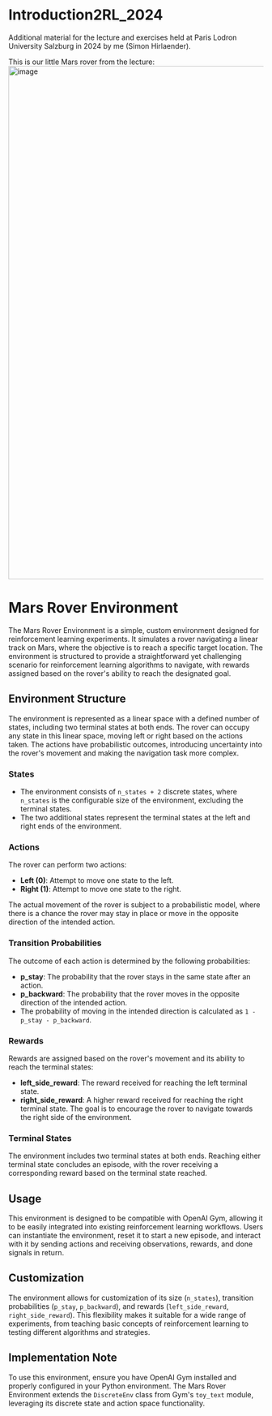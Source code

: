 # Introduction2RL_2024


Additional material for the lecture and exercises held at Paris Lodron University Salzburg in 2024 by me (Simon Hirlaender).


This is our little Mars rover from the lecture:
<img width="1012" alt="image" src="https://github.com/MathPhysSim/Introduction2RL_2024/assets/22523245/419f30be-12f0-4445-a077-56b0c8f03eda">



# Mars Rover Environment

The Mars Rover Environment is a simple, custom environment designed for reinforcement learning experiments. It simulates a rover navigating a linear track on Mars, where the objective is to reach a specific target location. The environment is structured to provide a straightforward yet challenging scenario for reinforcement learning algorithms to navigate, with rewards assigned based on the rover's ability to reach the designated goal.

## Environment Structure

The environment is represented as a linear space with a defined number of states, including two terminal states at both ends. The rover can occupy any state in this linear space, moving left or right based on the actions taken. The actions have probabilistic outcomes, introducing uncertainty into the rover's movement and making the navigation task more complex.

### States

- The environment consists of `n_states + 2` discrete states, where `n_states` is the configurable size of the environment, excluding the terminal states.
- The two additional states represent the terminal states at the left and right ends of the environment.

### Actions

The rover can perform two actions:
- **Left (0)**: Attempt to move one state to the left.
- **Right (1)**: Attempt to move one state to the right.

The actual movement of the rover is subject to a probabilistic model, where there is a chance the rover may stay in place or move in the opposite direction of the intended action.

### Transition Probabilities

The outcome of each action is determined by the following probabilities:
- **p_stay**: The probability that the rover stays in the same state after an action.
- **p_backward**: The probability that the rover moves in the opposite direction of the intended action.
- The probability of moving in the intended direction is calculated as `1 - p_stay - p_backward`.

### Rewards

Rewards are assigned based on the rover's movement and its ability to reach the terminal states:
- **left_side_reward**: The reward received for reaching the left terminal state.
- **right_side_reward**: A higher reward received for reaching the right terminal state. The goal is to encourage the rover to navigate towards the right side of the environment.

### Terminal States

The environment includes two terminal states at both ends. Reaching either terminal state concludes an episode, with the rover receiving a corresponding reward based on the terminal state reached.

## Usage

This environment is designed to be compatible with OpenAI Gym, allowing it to be easily integrated into existing reinforcement learning workflows. Users can instantiate the environment, reset it to start a new episode, and interact with it by sending actions and receiving observations, rewards, and done signals in return.

## Customization

The environment allows for customization of its size (`n_states`), transition probabilities (`p_stay`, `p_backward`), and rewards (`left_side_reward`, `right_side_reward`). This flexibility makes it suitable for a wide range of experiments, from teaching basic concepts of reinforcement learning to testing different algorithms and strategies.

## Implementation Note

To use this environment, ensure you have OpenAI Gym installed and properly configured in your Python environment. The Mars Rover Environment extends the `DiscreteEnv` class from Gym's `toy_text` module, leveraging its discrete state and action space functionality.
